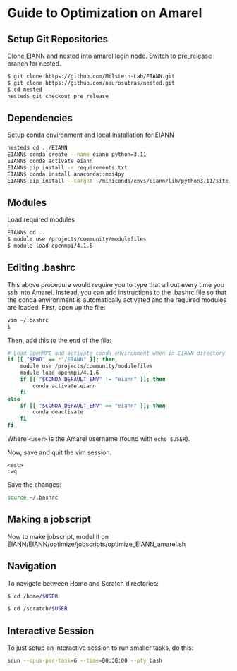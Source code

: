 # Guide to Optimization on Amarel

## Setup Git Repositories

Clone EIANN and nested into amarel login node. Switch to pre_release branch for nested. 
```bash
$ git clone https://github.com/Milstein-Lab/EIANN.git
$ git clone https://github.com/neurosutras/nested.git
$ cd nested
nested$ git checkout pre_release
```

## Dependencies

Setup conda environment and local installation for EIANN
```bash
nested$ cd ../EIANN
EIANN$ conda create --name eiann python=3.11
EIANN$ conda activate eiann
EIANN$ pip install -r requirements.txt
EIANN$ conda install anaconda::mpi4py
EIANN$ pip install --target ~/miniconda/envs/eiann/lib/python3.11/site-packages -e .
```

## Modules

Load required modules
```bash
EIANN$ cd ..
$ module use /projects/community/modulefiles
$ module load openmpi/4.1.6
```

## Editing .bashrc

This above procedure would require you to type that all out every time you ssh into Amarel. Instead, you can add instructions to the .bashrc file so that the conda environment is automatically activated and the required modules are loaded. First, open up the file:
```bash
vim ~/.bashrc
i
```

Then, add this to the end of the file:
```bash
# Load OpenMPI and activate conda environment when in EIANN directory
if [[ "$PWD" == *"/EIANN" ]]; then
    module use /projects/community/modulefiles
    module load openmpi/4.1.6
    if [[ "$CONDA_DEFAULT_ENV" != "eiann" ]]; then
        conda activate eiann
    fi
else
    if [[ "$CONDA_DEFAULT_ENV" == "eiann" ]]; then
        conda deactivate
    fi
fi
```
Where ```<user>``` is the Amarel username (found with ```echo $USER```).

Now, save and quit the vim session.
```
<esc>
:wq
```

Save the changes:
```bash
source ~/.bashrc
```

## Making a jobscript

Now to make jobscript, model it on EIANN/EIANN/optimize/jobscripts/optimize_EIANN_amarel.sh 

## Navigation

To navigate between Home and Scratch directories:
```bash
$ cd /home/$USER
```
```bash
$ cd /scratch/$USER
```

## Interactive Session

To just setup an interactive session to run smaller tasks, do this:
```bash
srun --cpus-per-task=6 --time=00:30:00 --pty bash
```
